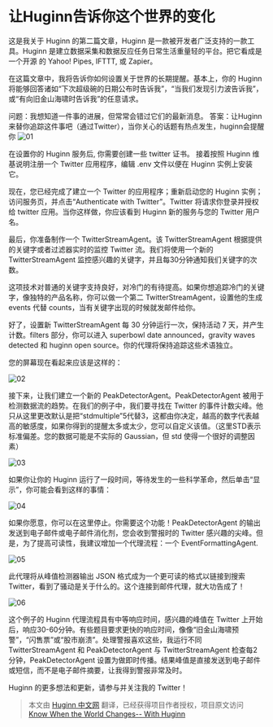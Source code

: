 # 让Huginn告诉你这个世界的变化

这是我关于 Huginn 的第二篇文章，Huginn 是一款被开发者广泛支持的一款工具。Huginn 是建立数据采集和数据反应任务日常生活重量轻的平台。把它看成是一个开源 的 Yahoo! Pipes, IFTTT, 或 Zapier。

在这篇文章中，我将告诉你如何设置关于世界的长期提醒。基本上，你的 Huginn 将能够回答诸如“下次超级碗的日期公布时告诉我”，“当我们发现引力波告诉我”，或“有向旧金山海啸时告诉我”的任意请求。

问题：我想知道一件事的进展，但常常会错过它们的最新消息。
答案：让Huginn来替你追踪这件事吧（通过Twitter），当你关心的话题有热点发生，huginn会提醒你
![01](http://7oxfwx.com1.z0.glb.clouddn.com/2016_08_17_01.jpg "01")

在设置你的 Huginn 服务后, 你需要创建一些 twitter 证书。 接着按照 Huginn 维基说明注册一个 Twitter 应用程序，编辑 .env 文件以便在 Huginn 实例上安装它。

现在，您已经完成了建立一个 Twitter 的应用程序；重新启动您的 Huginn 实例；访问服务页，并点击“Authenticate with Twitter”。Twitter 将请求你登录并授权给 twitter 应用。当你这样做，你应该看到 Huginn 新的服务与您的 Twitter 用户名。

最后，你准备制作一个 TwitterStreamAgent。该 TwitterStreamAgent 根据提供的关键字或者过滤器实时的监控 Twitter 流。我们将使用一个新的 TwitterStreamAgent 监控感兴趣的关键字，并且每30分钟通知我们关键字的次数。

这项技术对普通的关键字支持良好，对冷门的有待提高。如果你想追踪冷门的关键字，像独特的产品名称，你可以做一个第二 TwitterStreamAgent，设置他的生成 events 代替 counts，当有关键字出现的时候就发邮件给你。

好了，设置新 TwitterStreamAgent 每 30 分钟运行一次，保持活动 7 天，并产生计数。filters 部分，你可以进入 superbowl date announced，gravity waves detected 和 huginn open source。你的代理将保持追踪这些术语独立。

您的屏幕现在看起来应该是这样的：

![02](http://7oxfwx.com1.z0.glb.clouddn.com/2016_08_17_02.png "02")

接下来，让我们建立一个新的 PeakDetectorAgent。PeakDetectorAgent 被用于检测数据流的趋势。在我们的例子中，我们要寻找在 Twitter 的事件计数尖峰。他只从这里更改默认是把“stdmultiple”5代替3，这都由你决定，越高的数字代表越高的敏感度，如果你得到的提醒太多或太少，您可以自定义该值。（这里STD表示标准偏差。您的数据可能是不实际的 Gaussian，但 std 使得一个很好的调整因素）

![03](http://7oxfwx.com1.z0.glb.clouddn.com/2016_08_17_03.png "03")

如果你让你的 Huginn 运行了一段时间，等待发生的一些科学革命，然后单击“显示”，你可能会看到这样的事情：

![04](http://7oxfwx.com1.z0.glb.clouddn.com/2016_08_17_04.png "04")

如果你愿意，你可以在这里停止。你需要这个功能！PeakDetectorAgent 的输出发送到电子邮件或电子邮件消化剂，您会收到警报时的 Twitter 感兴趣的尖峰。但是，为了提高可读性，我建议增加一个代理流程：一个  EventFormattingAgent.

![05](http://7oxfwx.com1.z0.glb.clouddn.com/2016_08_17_05.png "05")

此代理将从峰值检测器输出 JSON 格式成为一个更可读的格式以链接到搜索 Twitter，看到了骚动是关于什么的。这个连接到邮件代理，就大功告成了！

![06](http://7oxfwx.com1.z0.glb.clouddn.com/2016_08_17_06.png "06")

这个例子的 Huginn 代理流程具有中等响应时间，感兴趣的峰值在 Twitter 上开始后，响应30-60分钟。有些题目要求更快的响应时间，像像“旧金山海啸预警”，“闪售票”或“股市崩溃”。处理警报喜欢这些，我运行不同 TwitterStreamAgent 和 PeakDetectorAgent 与 TwitterStreamAgent 检查每2分钟，PeakDetectorAgent 设置为做即时传播。结果峰值是直接发送到电子邮件或短信，而不是电子邮件摘要，让我得到警报非常及时。

Huginn 的更多想法和更新，请参与并关注我的 Twitter！

> 本文由 [ Huginn 中文网](http://huginn.cn) 翻译，已经获得项目作者授权，项目原文访问 [Know When the World Changes-- With Huginn](http://blog.andrewcantino.com/blog/2014/03/17/know-when-the-world-changes-with-huginn/)

